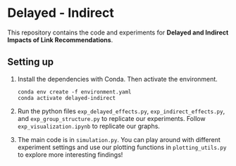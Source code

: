 # Delayed - Indirect
This repository contains the code and experiments for **Delayed and Indirect Impacts of Link Recommendations**.

## Setting up
1. Install the dependencies with Conda. Then activate the environment.

    ```
    conda env create -f environment.yaml
    conda activate delayed-indirect
    ```

2. Run the python files `exp_delayed_effects.py`, `exp_indirect_effects.py`, and `exp_group_structure.py` to replicate our experiments. Follow `exp_visualization.ipynb` to replicate our graphs.

3. The main code is in `simulation.py`. You can play around with different experiment settings and use our plotting functions in `plotting_utils.py` to explore more interesting findings!